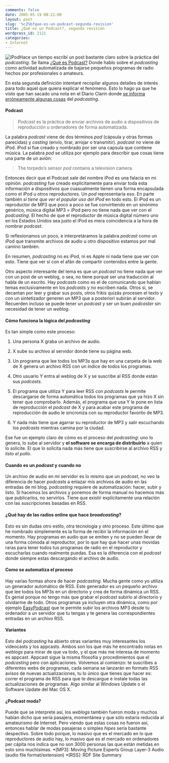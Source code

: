 ```yaml
---
comments: false
date: 2005-05-19 08:21:00
layout: post
slug: '%c2%bfque-es-un-podcast-segunda-revision'
title: ¿Qué es un Podcast?, segunda revisión
wordpress_id: 2121
categories:
- Internet
---
```


![iPod](/images/apple/ipod-ico.png)Hace un tiempo escribí un post bastante claro sobre la práctica del _podcasting_. Se llama [¿Qué es Podcast?](http://www.minid.net/articulos/que-es-podcast) Donde hablo sobre el _podcasting_ como actividad automatizada de bajarse pequeños programas de radio hechos por profesionales o amateurs.





En esta segunda definición intentaré recopilar algunos detalles de interés para todo aquel que quiera explicar el fenómeno. Esto lo hago ya que he visto que han sacado una nota en el Diario Clarín donde [se informa erróneamente algunas cosas](http://www.clarin.com/diario/2005/05/17/conexiones/t-978178.htm) del _podcasting_.





#### Podcast





> _Podcast_ es la práctica de enviar archivos de audio a dispositivos de reproducción u ordenadores de forma automatizada.





La palabra _podcast_ viene de dos términos _pod_ (cápsula y otras formas parecidas) y _casting_ (envío, tirar, arrojar o transmitir). _podcast_ no viene de iPod. iPod sí fue creado y nombrado por ser una capsula que contiene música. La palabra _pod_ se utiliza por ejemplo para describir que cosas tiene una parte de un avión:





> The torpedo’s sensor _pod_ contains a television camera.





Entonces decir que el Podcast sale del nombre iPod es una falacia en mi opinión. _podcasting_ fue creado explícitamente para enviar toda esta información a dispositivos que cuasualmente tienen una forma encapsulada como el iPod u otros reproductores. Un _pod_ representaría eso. En parte también _sí tiene que ver el popular uso del iPod_ en todo esto. El iPod es un reproductor de MP3 que poco a poco se fue convirtiendo en un sinónimo genérico, música digital MP3 = iPod pero no tiene nada que ver con el _podcasting_. El hecho de que el reproductor de música digital número uno en los Estados Unidos sea justo el iPod es mera coincidencia a la hora de nombrar _podcast_.





Si reflexionamos un poco, e interpretáramos la palabra _podcast_ como un iPod que transmite archivos de audio u otro dispositivo estamos por mal camino también.





En resumen, _podcasting_ no es iPod, ni es Apple ni nada tiene que ver con esto. Tiene que ver sí con el afán de compartir contenidos entre la gente.





Otro aspecto interesante del tema es que un _podcast_ no tiene nada que ver con un post de un weblog, o sea, no tiene porqué ser una traducción al habla de un escrito. Hay _podcasts_ como es el de comunicando que hablan temas exclusivamente en los _podcasts_ y no escriben nada. Otros sí, se decantan por leer y grabar sus posts, otros frikis quizás procesen el texto y con un sintetizador generen un MP3 que a posteriori subirán al servidor. Recuerden incluso se puede tener un _podcast_ y ser un buen _podcaster_ sin necesidad de tener un _weblog_.






#### Cómo funciona la lógica del _podcasting_





Es tan simple como este proceso:







  1. Una persona X graba un archivo de audio.


  2. X sube su archivo al servidor donde tiene su página web.


  3. Un programa que lee todos los MP3s que hay en una carpeta de la web de X genera un archivo RSS con un índice de todos los programas.


  4. Otro usuario Y entra al weblog de X y se suscribe al RSS donde están sus _podcasts_.


  5. El programa que utiliza Y para leer RSS con _podcasts_ le permite descargarse de forma automática todos los programas que ya hizo X sin tener que comprobarlo. Además, el programa que usa Y le pone en lista de reproducción el _podcast_ de X y para acabar este programa de reproducción de audio le sincroniza con su reproductor favorito de MP3.

  6. Y nada más tiene que agarrar su reproductor de MP3 y salir escuchando los _podcasts_ mientras camina por la ciudad.





Ese fue un ejemplo claro de cómo es el proceso del _podcasting_: uno lo genera, lo sube al servidor y **el software se encarga de distribuirlo** a quien lo solicite. El que lo solicita nada más tiene que suscribirse al archivo RSS y _listo el pollo_.





#### Cuando es un _podcast_ y cuando no





Un archivo de audio en mi servidor es lo mismo que un _podcast_, no veo la diferencia de hacer _podcasts_ a enlazar mis archivos de audio en las entradas de mi blog. _podcasting_ requiere de automatización: hacer, subir y listo. Si hacemos los archivos y ponemos de forma manual no hacemos más que publicarlos, no servirlos. Tiene que existir explícitamente una relación con las suscripciones basadas en RSS.





#### ¿Qué hay de las radios online que hace _broadcasting_?





Esto es sin dudas otro estilo, otra tecnología y otro proceso. Este último que he nombrado simplemente es la forma de recibir la información en el momento. Hay programas en audio que se emiten y no se pueden llevar de una forma cómoda al reproductor, por lo que hay que hacer unas movidas raras para tener todos tus programas de radio en el reproductor y escucharlas cuando realmente puedas. Esa es la diferencia con el _podcast_ donde siempre estas descargando el archivo de audio.






#### Como se automatiza el proceso





Hay varias formas ahora de hacer _podcasting_. Mucha gente como yo utiliza un generador automático de RSS. Este generador es un pequeño archivo que lee todos los MP3s en un directorio y crea de forma dinámica un RSS. Es genial porque no tengo más que grabar el _podcast_ subirlo al directorio y olvidarme de todo. Otros programas ya incluyen otra dinámica, como por ejemplo [EasyPodcast](http://www.easypodcast.com/es) que te permite subir los archivos MP3 desde tu ordenador a un servidor que tu tengas y te genera las correspondientes entradas en un archivo RSS.



#### Variantes





Esto del _podcasting_ ha abierto otras variantes muy interesantes los videocasts y los appcasts. Ambos son los que más he encontrado notas en _weblogs_ para mirar de que va todo, y el que más me interesa de momento es appcast. Appcast sigue la misma filosofía y procedimientos que el _podcasting_ pero con aplicaciones. Volvemos al comienzo: te suscribes a diferentes webs de programas, cada semana se lanzarán en formato RSS avisos de nuevas actualizaciones, tu lo único que tienes que hacer es: correr el programa de RSS para que te descargue e instale todas las actualizaciones de programas. Algo similar al Windows Update o el Software Update del Mac OS X.






#### ¿Podcast moda?





Puede que se interprete así, los _weblogs_ también fueron moda y muchos habían dicho que sería pasajera, momentánea y que sólo estaría reducida al amateurismo de Internet. Pero viendo que estas cosas no fueron así, entonces hablar de modas pasajeras o simples _hipes_ sería bastante despectivo. Sobre todo porque, lo masivo que es el mercado en lo que reproductores de audio hay, lo masivo que es el mercado en ordenadores per cápita nos indica que no son 3000 personas las que están metidas en esto sino muchísimas.
  *[MP3]: Moving Picture Experts Group Layer-3 Audio (audio file format/extension)
  *[RSS]: RDF Site Summary
